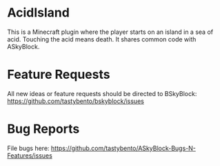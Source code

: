 AcidIsland
==========

This is a Minecraft plugin where the player starts on an island in a sea of acid. Touching the acid means death.
It shares common code with ASkyBlock.

Feature Requests
================
All new ideas or feature requests should be directed to BSkyBlock: https://github.com/tastybento/bskyblock/issues

Bug Reports
===========
File bugs here: https://github.com/tastybento/ASkyBlock-Bugs-N-Features/issues

